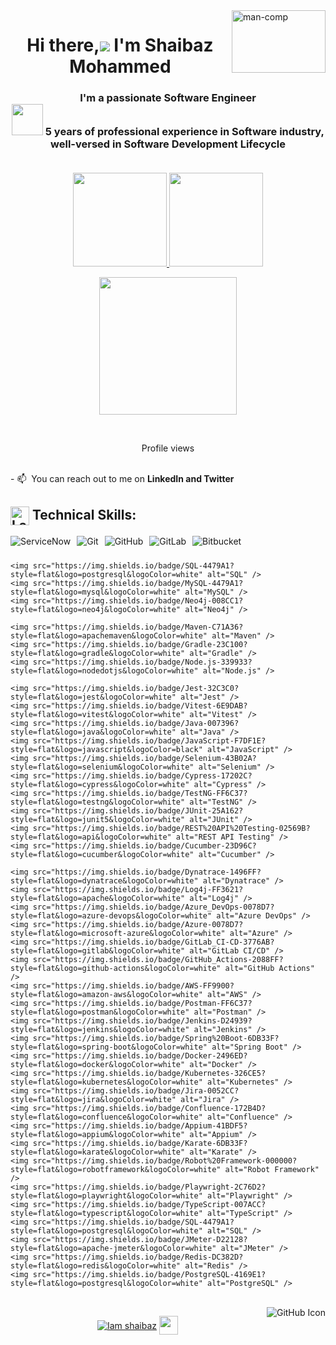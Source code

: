 <img align="right"  height="100" width="150" src="https://miro.medium.com/max/1360/1*IRGHmiGsa16stedQvIaZfw.gif" alt="man-comp" border="0" />
<h1 align="center">Hi there,<img src="https://img.icons8.com/color/48/000000/man-raising-hand-icon.png"/> I'm Shaibaz Mohammed</h1>
<h3 align="center">I'm a passionate Software Engineer󠀠<br>
<img src="https://img.icons8.com/external-becris-flat-becris/64/000000/external-technology-literary-genres-becris-flat-becris.png" height="50" width="50"/> 󠀠󠀠5 years of professional experience in Software industry, well-versed in Software Development Lifecycle 
  <br>
  <br>
<!--   Open for new opportunities -->
</h3>
<p align="center">
<a href="https://github.com/Iamshaibaz">
  <img height="150em" src="https://github-readme-stats-eight-theta.vercel.app/api?username=Iamshaibaz&show_icons=true&theme=algolia&include_all_commits=true&count_private=true&hide_border=true"/> 
 <img height="150em" src="https://github-readme-stats-eight-theta.vercel.app/api/top-langs/?username=Iamshaibaz&layout=compact&langs_count=8&theme=algolia&hide_border=true"/>
</a>
</p>

<p align="center">
 <img height="220em" src="http://github-readme-streak-stats.herokuapp.com?user=Iamshaibaz&theme=algolia&hide_border=true"/> 
</p>
 <br>
     </p>

 
 <p align="center">
     Profile views
  </br>
        <img  src="https://profile-counter.glitch.me/Iamshaibaz/count.svg" alt="">
<br><br></p>
<p>
  - 📫 󠀠󠀠 You can reach out to me on <b>LinkedIn and Twitter</b>
</p>

##  <div><img src="https://raw.githubusercontent.com/Tarikul-Islam-Anik/Animated-Fluent-Emojis/master/Emojis/Objects/Laptop.png" width="30px" align="center" alt="Laptop Emoji" /> Technical Skills:</div>


<div style="display: flex; flex-wrap: wrap; gap: 10px;">
    <img src="https://img.shields.io/badge/ServiceNow-0C4B5B?style=flat&logo=servicenow&logoColor=white" alt="ServiceNow" />
    <img src="https://img.shields.io/badge/Git-F05032?style=flat&logo=git&logoColor=white" alt="Git" />
    <img src="https://img.shields.io/badge/GitHub-2088FF?style=flat&logo=github&logoColor=white" alt="GitHub" />
    <img src="https://img.shields.io/badge/GitLab-3776AB?style=flat&logo=gitlab&logoColor=white" alt="GitLab" />
    <img src="https://img.shields.io/badge/Bitbucket-0052CC?style=flat&logo=bitbucket&logoColor=white" alt="Bitbucket" />
    
    <img src="https://img.shields.io/badge/SQL-4479A1?style=flat&logo=postgresql&logoColor=white" alt="SQL" />
    <img src="https://img.shields.io/badge/MySQL-4479A1?style=flat&logo=mysql&logoColor=white" alt="MySQL" />
    <img src="https://img.shields.io/badge/Neo4j-008CC1?style=flat&logo=neo4j&logoColor=white" alt="Neo4j" />

    <img src="https://img.shields.io/badge/Maven-C71A36?style=flat&logo=apachemaven&logoColor=white" alt="Maven" />
    <img src="https://img.shields.io/badge/Gradle-23C100?style=flat&logo=gradle&logoColor=white" alt="Gradle" />
    <img src="https://img.shields.io/badge/Node.js-339933?style=flat&logo=nodedotjs&logoColor=white" alt="Node.js" />

    <img src="https://img.shields.io/badge/Jest-32C3C0?style=flat&logo=jest&logoColor=white" alt="Jest" />
    <img src="https://img.shields.io/badge/Vitest-6E9DAB?style=flat&logo=vitest&logoColor=white" alt="Vitest" />
    <img src="https://img.shields.io/badge/Java-007396?style=flat&logo=java&logoColor=white" alt="Java" />
    <img src="https://img.shields.io/badge/JavaScript-F7DF1E?style=flat&logo=javascript&logoColor=black" alt="JavaScript" />
    <img src="https://img.shields.io/badge/Selenium-43B02A?style=flat&logo=selenium&logoColor=white" alt="Selenium" />
    <img src="https://img.shields.io/badge/Cypress-17202C?style=flat&logo=cypress&logoColor=white" alt="Cypress" />
    <img src="https://img.shields.io/badge/TestNG-FF6C37?style=flat&logo=testng&logoColor=white" alt="TestNG" />
    <img src="https://img.shields.io/badge/JUnit-25A162?style=flat&logo=junit5&logoColor=white" alt="JUnit" />
    <img src="https://img.shields.io/badge/REST%20API%20Testing-02569B?style=flat&logo=api&logoColor=white" alt="REST API Testing" />
    <img src="https://img.shields.io/badge/Cucumber-23D96C?style=flat&logo=cucumber&logoColor=white" alt="Cucumber" />

    <img src="https://img.shields.io/badge/Dynatrace-1496FF?style=flat&logo=dynatrace&logoColor=white" alt="Dynatrace" />
    <img src="https://img.shields.io/badge/Log4j-FF3621?style=flat&logo=apache&logoColor=white" alt="Log4j" />
    <img src="https://img.shields.io/badge/Azure_DevOps-0078D7?style=flat&logo=azure-devops&logoColor=white" alt="Azure DevOps" />
    <img src="https://img.shields.io/badge/Azure-0078D7?style=flat&logo=microsoft-azure&logoColor=white" alt="Azure" />
    <img src="https://img.shields.io/badge/GitLab_CI-CD-3776AB?style=flat&logo=gitlab&logoColor=white" alt="GitLab CI/CD" />
    <img src="https://img.shields.io/badge/GitHub_Actions-2088FF?style=flat&logo=github-actions&logoColor=white" alt="GitHub Actions" />
    <img src="https://img.shields.io/badge/AWS-FF9900?style=flat&logo=amazon-aws&logoColor=white" alt="AWS" />
    <img src="https://img.shields.io/badge/Postman-FF6C37?style=flat&logo=postman&logoColor=white" alt="Postman" />
    <img src="https://img.shields.io/badge/Jenkins-D24939?style=flat&logo=jenkins&logoColor=white" alt="Jenkins" />
    <img src="https://img.shields.io/badge/Spring%20Boot-6DB33F?style=flat&logo=spring-boot&logoColor=white" alt="Spring Boot" />
    <img src="https://img.shields.io/badge/Docker-2496ED?style=flat&logo=docker&logoColor=white" alt="Docker" />
    <img src="https://img.shields.io/badge/Kubernetes-326CE5?style=flat&logo=kubernetes&logoColor=white" alt="Kubernetes" />
    <img src="https://img.shields.io/badge/Jira-0052CC?style=flat&logo=jira&logoColor=white" alt="Jira" />
    <img src="https://img.shields.io/badge/Confluence-172B4D?style=flat&logo=confluence&logoColor=white" alt="Confluence" />
    <img src="https://img.shields.io/badge/Appium-41BDF5?style=flat&logo=appium&logoColor=white" alt="Appium" />
    <img src="https://img.shields.io/badge/Karate-6DB33F?style=flat&logo=karate&logoColor=white" alt="Karate" />
    <img src="https://img.shields.io/badge/Robot%20Framework-000000?style=flat&logo=robotframework&logoColor=white" alt="Robot Framework" />
    <img src="https://img.shields.io/badge/Playwright-2C76D2?style=flat&logo=playwright&logoColor=white" alt="Playwright" />
    <img src="https://img.shields.io/badge/TypeScript-007ACC?style=flat&logo=typescript&logoColor=white" alt="TypeScript" />
    <img src="https://img.shields.io/badge/SQL-4479A1?style=flat&logo=postgresql&logoColor=white" alt="SQL" />
    <img src="https://img.shields.io/badge/JMeter-D22128?style=flat&logo=apache-jmeter&logoColor=white" alt="JMeter" />
    <img src="https://img.shields.io/badge/Redis-DC382D?style=flat&logo=redis&logoColor=white" alt="Redis" />
    <img src="https://img.shields.io/badge/PostgreSQL-4169E1?style=flat&logo=postgresql&logoColor=white" alt="PostgreSQL" />
</div>



<br/>

<a href="https://github.com/Iamshaibaz" target="_blank">
  <img align="right" src="https://img.icons8.com/material-outlined/24/ffffff/github.png" alt="GitHub Icon">
</a>


<p align="center">
<a href="https://www.linkedin.com/in/iamshaibaz/" target="blank"><img align="center" src="https://img.shields.io/badge/-Shaibaz-blue?style=flat-square&logo=Linkedin&logoColor=white&link=https://www.linkedin.com/in/iamshaibaz/" alt="Iam shaibaz" /></a>
<a href="https://twitter.com/ShaibazIam" target="blank"><img align="center" src="https://img.icons8.com/nolan/64/twitter.png" alt="" height="30" width="30" /></a>


</p>
